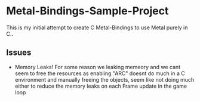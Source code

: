 # Metal-Bindings-Sample-Project
This is my initial attempt to create C Metal-Bindings to use Metal purely in C..

## Issues
- Memory Leaks!
  For some reason we leaking memeory and we cant seem to free the resources as enabling "ARC" doesnt do much in a C environment and manually freeing the objects, seem like not doing much either to reduce the memory leaks on each Frame update in the game loop
  
